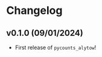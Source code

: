 # Changelog

<!--next-version-placeholder-->

## v0.1.0 (09/01/2024)

- First release of `pycounts_alytow`!